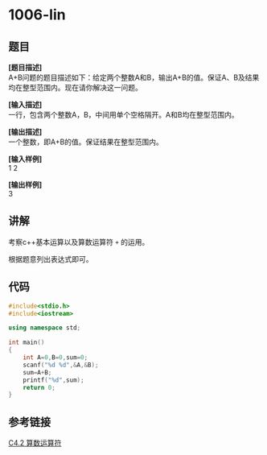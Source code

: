 # 1006-lin
## 题目  
**[题目描述]**  
A+B问题的题目描述如下：给定两个整数A和B，输出A+B的值。保证A、B及结果均在整型范围内。现在请你解决这一问题。  

**[输入描述]**   
一行，包含两个整数A，B，中间用单个空格隔开。A和B均在整型范围内。  

**[输出描述]**  
一个整数，即A+B的值。保证结果在整型范围内。  

**[输入样例]**  
1 2  

**[输出样例]**  
3  

## 讲解  
考察c++基本运算以及算数运算符 `+` 的运用。  

根据题意列出表达式即可。  

## 代码  

```cpp
#include<stdio.h>
#include<iostream>

using namespace std;

int main()
{
	int A=0,B=0,sum=0;
	scanf("%d %d",&A,&B);
	sum=A+B;
	printf("%d",sum);
	return 0;
}
```

## 参考链接  
[C4.2 算数运算符]([1])